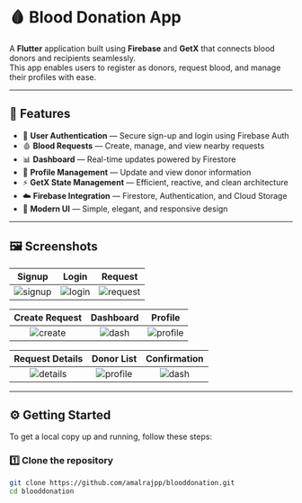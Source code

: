 # 🩸 Blood Donation App

A **Flutter** application built using **Firebase** and **GetX** that connects blood donors and recipients seamlessly.  
This app enables users to register as donors, request blood, and manage their profiles with ease.

---

## 🚀 Features

- 🔐 **User Authentication** — Secure sign-up and login using Firebase Auth  
- 🩸 **Blood Requests** — Create, manage, and view nearby requests  
- 📊 **Dashboard** — Real-time updates powered by Firestore  
- 👤 **Profile Management** — Update and view donor information  
- ⚡ **GetX State Management** — Efficient, reactive, and clean architecture  
- ☁️ **Firebase Integration** — Firestore, Authentication, and Cloud Storage  
- 🎨 **Modern UI** — Simple, elegant, and responsive design

---

## 🖼️ Screenshots

| Signup | Login | Request |
|:------:|:------:|:--------:|
| ![signup](https://github.com/amalrajpp/blooddonation/blob/03143a485071cffea1b3ecf34b4577af3760658e/signup.png?raw=true) | ![login](https://github.com/amalrajpp/blooddonation/blob/7e847eeb78597b586900b405f928ebd893cb9025/login.png?raw=true) | ![request](https://github.com/amalrajpp/blooddonation/blob/7e847eeb78597b586900b405f928ebd893cb9025/request.png?raw=true) |

| Create Request | Dashboard | Profile |
|:---------------:|:----------:|:--------:|
| ![create](https://github.com/amalrajpp/blooddonation/blob/7e847eeb78597b586900b405f928ebd893cb9025/create.png?raw=true) | ![dash](https://github.com/amalrajpp/blooddonation/blob/7e847eeb78597b586900b405f928ebd893cb9025/dash.png?raw=true) | ![profile](https://github.com/amalrajpp/blooddonation/blob/7e847eeb78597b586900b405f928ebd893cb9025/profile.png?raw=true) |

| Request Details | Donor List | Confirmation |
|:----------------:|:-----------:|:--------------:|
| ![details](https://github.com/amalrajpp/blooddonation/blob/7e847eeb78597b586900b405f928ebd893cb9025/details.png?raw=true) | ![profile](https://github.com/amalrajpp/blooddonation/blob/7e847eeb78597b586900b405f928ebd893cb9025/profile.png?raw=true) | ![dash](https://github.com/amalrajpp/blooddonation/blob/7e847eeb78597b586900b405f928ebd893cb9025/dash.png?raw=true) |

---

## ⚙️ Getting Started

To get a local copy up and running, follow these steps:

### 1️⃣ Clone the repository
```bash
git clone https://github.com/amalrajpp/blooddonation.git
cd blooddonation
